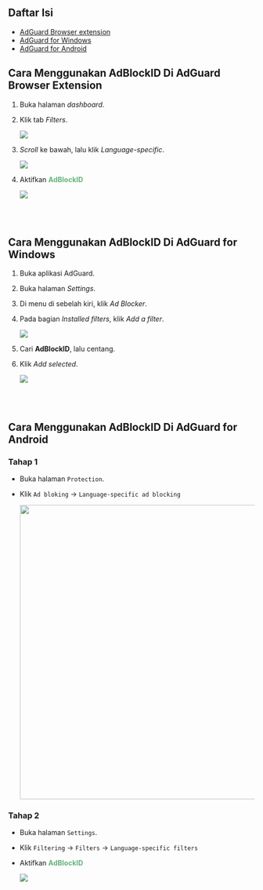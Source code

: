 ## Daftar Isi
- [AdGuard Browser extension](#cara-menggunakan-adblockid-di-adguard-browser-extension)
- [AdGuard for Windows](#cara-menggunakan-adblockid-di-adguard-for-windows)
- [AdGuard for Android](#cara-menggunakan-adblockid-di-adguard-for-android)


## Cara Menggunakan AdBlockID Di AdGuard Browser Extension
1. Buka halaman *dashboard*.
2. Klik tab *Filters*. <br>

   ![](https://i.imgur.com/RiY7Uet.png) <br>

3. *Scroll* ke bawah, lalu klik *Language-specific*. <br>

   ![](https://i.imgur.com/6dPOtOu.png) <br>

4. Aktifkan <span style="color:#67B279"><b>AdBlockID</b></span> <br>

   ![](https://i.imgur.com/PPqeman.png) <br>

<br><br>

## Cara Menggunakan AdBlockID Di AdGuard for Windows
1. Buka aplikasi AdGuard.
2. Buka halaman *Settings*.
3. Di menu di sebelah kiri, klik *Ad Blocker*.
4. Pada bagian *Installed filters*, klik *Add a filter*. <br>

   ![](https://i.imgur.com/WzMNuRl.png) <br>

5. Cari **AdBlockID**, lalu centang.
6. Klik *Add selected*. <br>

   ![](https://i.imgur.com/cZSIyHp.png) <br>

<br><br>

## Cara Menggunakan AdBlockID Di AdGuard for Android

### Tahap 1
- Buka halaman `Protection`.
- Klik `Ad bloking` -> `Language-specific ad blocking` <br>

   <img src="https://i.imgur.com/rvgEaik.jpg" width="600"/> <br>

### Tahap 2
- Buka halaman `Settings`.
- Klik `Filtering` -> `Filters` -> `Language-specific filters`
- Aktifkan <span style="color:#67B279"><b>AdBlockID</b></span> <br>

   ![](https://i.imgur.com/T2zbEQi.png)
